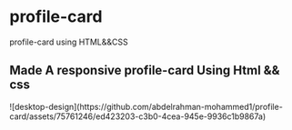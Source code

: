 # profile-card
profile-card using HTML&amp;&amp;CSS 
<h2>Made A responsive  profile-card  Using Html && css  </h2>
![desktop-design](https://github.com/abdelrahman-mohammed1/profile-card/assets/75761246/ed423203-c3b0-4cea-945e-9936c1b9867a)
